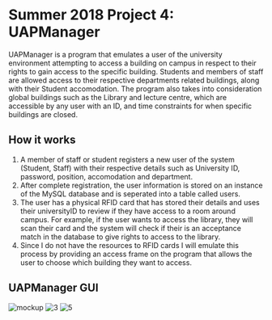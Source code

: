 # Summer 2018 Project 4: UAPManager

UAPManager is a program that emulates a user of the university environment attempting to access a building on campus in respect to their rights to gain access to the specific building. Students and members of staff are allowed access to their respective departments related buildings, along with their Student accomodation. The program also takes into consideration global buildings such as the Library and lecture centre, which are accessible by any user with an ID, and time constraints for when specific buildings are closed. 

## How it works
1) A member of staff or student registers a new user of the system (Student, Staff) with their respective details such as University ID, password, position, accomodation and department. 
2) After complete registration, the user information is stored on an instance of the MySQL database and is seperated into a table called users.
3) The user has a physical RFID card that has stored their details and uses their universityID to review if they have access to a room around campus. For example, if the user wants to access the library, they will scan their card and the system will check if their is an acceptance match in the database to give rights to access to the library.
4) Since I do not have the resources to RFID cards I will emulate this process by providing an access frame on the program that allows the user to choose which building they want to access.

## UAPManager GUI

![mockup](https://user-images.githubusercontent.com/32743122/42784189-46ed698a-8946-11e8-849f-a4835bf96c18.png)
![3](https://user-images.githubusercontent.com/32743122/42784204-501828a6-8946-11e8-8ff9-fbc795ba92bd.png)
![5](https://user-images.githubusercontent.com/32743122/42784213-5798f3f8-8946-11e8-9136-bf20198f2d1e.png)
